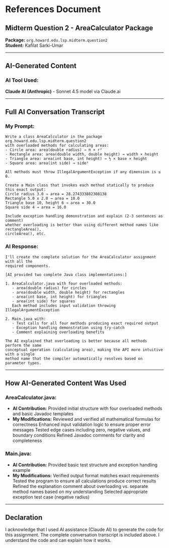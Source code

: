 # References Document
## Midterm Question 2 - AreaCalculator Package

**Package:** `org.howard.edu.lsp.midterm.question2`  
**Student:** Kafilat Sarki-Umar

---

## AI-Generated Content

### AI Tool Used:
**Claude AI (Anthropic)** - Sonnet 4.5 model via Claude.ai

---

## Full AI Conversation Transcript

### My Prompt:
```
Write a class AreaCalculator in the package org.howard.edu.lsp.midterm.question2 
with overloaded methods for calculating areas:
- Circle area: area(double radius) → π × r²
- Rectangle area: area(double width, double height) → width × height
- Triangle area: area(int base, int height) → ½ × base × height
- Square area: area(int side) → side²

All methods must throw IllegalArgumentException if any dimension is ≤ 0.

Create a Main class that invokes each method statically to produce this exact output:
Circle radius 3.0 → area = 28.274333882308138
Rectangle 5.0 x 2.0 → area = 10.0
Triangle base 10, height 6 → area = 30.0
Square side 4 → area = 16.0

Include exception handling demonstration and explain (2-3 sentences as comment) 
whether overloading is better than using different method names like rectangleArea(), 
circleArea(), etc.
```

### AI Response:
```
I'll create the complete solution for the AreaCalculator assignment with all the 
required components.

[AI provided two complete Java class implementations:]

1. AreaCalculator.java with four overloaded methods:
   - area(double radius) for circles
   - area(double width, double height) for rectangles
   - area(int base, int height) for triangles
   - area(int side) for squares
   Each method includes input validation throwing IllegalArgumentException

2. Main.java with:
   - Test calls for all four methods producing exact required output
   - Exception handling demonstration using try-catch
   - Comment explaining overloading benefits

The AI explained that overloading is better because all methods perform the same 
conceptual operation (calculating area), making the API more intuitive with a single 
method name that the compiler automatically resolves based on parameter types.
```

---

## How AI-Generated Content Was Used

### AreaCalculator.java:
- **AI Contribution:** Provided initial structure with four overloaded methods and basic Javadoc templates
- **My Modifications:** Reviewed and verified all mathematical formulas for correctness
Enhanced input validation logic to ensure proper error messages
Tested edge cases including zero, negative values, and boundary conditions
Refined Javadoc comments for clarity and completeness

### Main.java:
- **AI Contribution:** Provided basic test structure and exception handling example
- **My Modifications:** Verified output format matches exact requirements
Tested the program to ensure all calculations produce correct results
Refined the explanation comment about overloading vs. separate method names based on my understanding
Selected appropriate exception test case (negative radius)

---

## Declaration

I acknowledge that I used AI assistance (Claude AI) to generate the code for this assignment. The complete conversation transcript is included above. I understand the code and can explain how it works.
